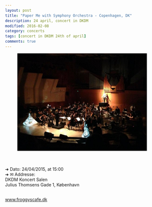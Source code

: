 ```yaml
---
layout: post
title: "Paper Me with Symphony Orchestra - Copenhagen, DK"
description: 24 april, concert in DKDM
modified: 2016-02-08
category: concerts
tags: [concert in DKDM 24th of april]
comments: true
---
```

<figure>
   <img src="/images/DKDM koncert.jpg"></a>
</figure><br>
<br>
➜ Dato: 24/04/2015, at 15:00<br>
➜ ✉ Addresse:<br>
DKDM Koncert Salen<br>
Julius Thomsens Gade 1,
København
<br><br>

<a href="http://froggyscafe.dk">www.froggyscafe.dk</a>